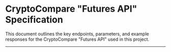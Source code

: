 # CryptoCompare "Futures API" Specification

This document outlines the key endpoints, parameters, and example responses for the CryptoCompare "Futures API" used in this project.

---